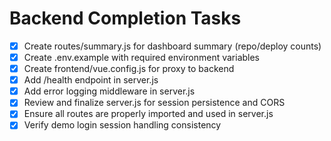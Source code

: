 # Backend Completion Tasks

- [x] Create routes/summary.js for dashboard summary (repo/deploy counts)
- [x] Create .env.example with required environment variables
- [x] Create frontend/vue.config.js for proxy to backend
- [x] Add /health endpoint in server.js
- [x] Add error logging middleware in server.js
- [x] Review and finalize server.js for session persistence and CORS
- [x] Ensure all routes are properly imported and used in server.js
- [x] Verify demo login session handling consistency
